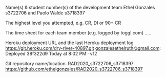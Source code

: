 Name(s) & student number(s) of the development team
Ethel Gonzales s3722706 and Paolo Walde s3718397

The highest level you attempted, e.g. CR, DI or 90+
CR

The time sheet for each team member (e.g. logged by toggl.com)
.....

Heroku deployment URL and the last Heroku deployment log
https://git.heroku.com/dry-river-40897.git
gonzalesethelruth@gmail.com: Deployed 38f322d9
Today at 8:02 PM · v12

Git repository name/location.
RAD2020_s3722706_s3718397 
https://github.com/ethelgonzales/RAD2020_s3722706_s3718397
